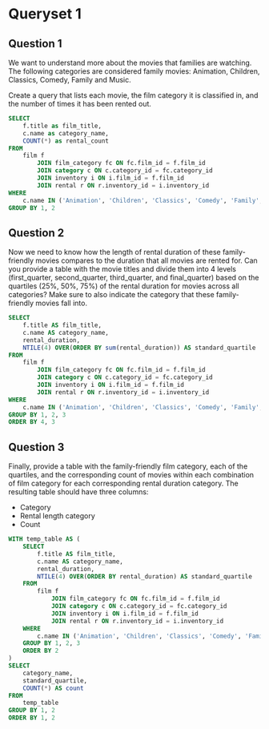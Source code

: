# Queryset 1


## Question 1

We want to understand more about the movies that families are watching. The following categories are considered family movies: Animation, Children, Classics, Comedy, Family and Music.

Create a query that lists each movie, the film category it is classified in, and the number of times it has been rented out.

```sql
SELECT
    f.title as film_title,
    c.name as category_name,
    COUNT(*) as rental_count
FROM 
    film f
        JOIN film_category fc ON fc.film_id = f.film_id
        JOIN category c ON c.category_id = fc.category_id
        JOIN inventory i ON i.film_id = f.film_id
        JOIN rental r ON r.inventory_id = i.inventory_id
WHERE
    c.name IN ('Animation', 'Children', 'Classics', 'Comedy', 'Family', 'Music')
GROUP BY 1, 2
```


## Question 2
Now we need to know how the length of rental duration of these family-friendly movies compares to the duration that all movies are rented for. Can you provide a table with the movie titles and divide them into 4 levels (first_quarter, second_quarter, third_quarter, and final_quarter) based on the quartiles (25%, 50%, 75%) of the rental duration for movies across all categories? Make sure to also indicate the category that these family-friendly movies fall into.

```sql
SELECT
    f.title AS film_title,
    c.name AS category_name,
    rental_duration,
    NTILE(4) OVER(ORDER BY sum(rental_duration)) AS standard_quartile
FROM 
    film f
        JOIN film_category fc ON fc.film_id = f.film_id
        JOIN category c ON c.category_id = fc.category_id
        JOIN inventory i ON i.film_id = f.film_id
        JOIN rental r ON r.inventory_id = i.inventory_id
WHERE
    c.name IN ('Animation', 'Children', 'Classics', 'Comedy', 'Family', 'Music')
GROUP BY 1, 2, 3
ORDER BY 4, 3
```

## Question 3
Finally, provide a table with the family-friendly film category, each of the quartiles, and the corresponding count of movies within each combination of film category for each corresponding rental duration category. The resulting table should have three columns:

- Category
- Rental length category
- Count

```sql
WITH temp_table AS (
    SELECT
        f.title AS film_title,
        c.name AS category_name,
        rental_duration,
        NTILE(4) OVER(ORDER BY rental_duration) AS standard_quartile
    FROM 
        film f
            JOIN film_category fc ON fc.film_id = f.film_id
            JOIN category c ON c.category_id = fc.category_id
            JOIN inventory i ON i.film_id = f.film_id
            JOIN rental r ON r.inventory_id = i.inventory_id
    WHERE
        c.name IN ('Animation', 'Children', 'Classics', 'Comedy', 'Family', 'Music')
    GROUP BY 1, 2, 3
    ORDER BY 2
)
SELECT 
    category_name, 
    standard_quartile,
    COUNT(*) AS count
FROM 
    temp_table
GROUP BY 1, 2
ORDER BY 1, 2
```
